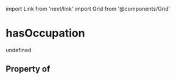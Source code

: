 import Link from 'next/link'
import Grid from '@components/Grid'

# hasOccupation

undefined

## Property of



